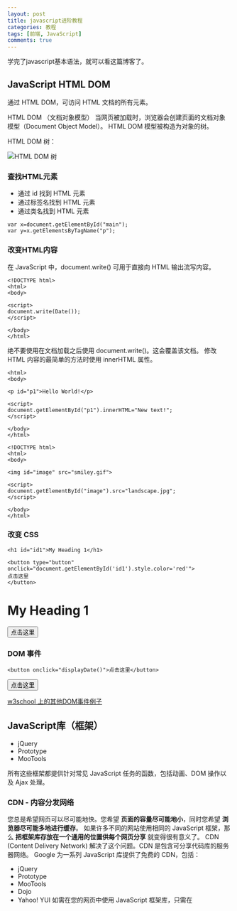 ```yaml
---
layout: post
title: javascript进阶教程
categories: 教程
tags: [前端, JavaScript]
comments: true
---
```


学完了javascript基本语法，就可以看这篇博客了。

## JavaScript HTML DOM

通过 HTML DOM，可访问 HTML 文档的所有元素。

HTML DOM （文档对象模型）
当网页被加载时，浏览器会创建页面的文档对象模型（Document Object Model）。
HTML DOM 模型被构造为对象的树。

HTML DOM 树：

![HTML DOM 树](http://ww1.sinaimg.cn/mw690/006zFO3ggw1fbmlkdxp4pg30di07e3yb.gif)

### 查找HTML元素

- 通过 id 找到 HTML 元素
- 通过标签名找到 HTML 元素
- 通过类名找到 HTML 元素

```
var x=document.getElementById("main");
var y=x.getElementsByTagName("p");
```

### 改变HTML内容

在 JavaScript 中，document.write() 可用于直接向 HTML 输出流写内容。

```
<!DOCTYPE html>
<html>
<body>

<script>
document.write(Date());
</script>

</body>
</html>
```

绝不要使用在文档加载之后使用 document.write()。这会覆盖该文档。
修改 HTML 内容的最简单的方法时使用 innerHTML 属性。

```
<html>
<body>

<p id="p1">Hello World!</p>

<script>
document.getElementById("p1").innerHTML="New text!";
</script>

</body>
</html>
```

```
<!DOCTYPE html>
<html>
<body>

<img id="image" src="smiley.gif">

<script>
document.getElementById("image").src="landscape.jpg";
</script>

</body>
</html>
```

### 改变 CSS

```
<h1 id="id1">My Heading 1</h1>

<button type="button" onclick="document.getElementById('id1').style.color='red'">
点击这里
</button>
```

<h1 id="id1">My Heading 1</h1>

<button type="button" onclick="document.getElementById('id1').style.color='red'">
点击这里
</button>

### DOM 事件

```
<button onclick="displayDate()">点击这里</button>
```

<button onclick="displayDate()">点击这里</button>

[w3school 上的其他DOM事件例子](http://www.w3school.com.cn/js/js_htmldom_events.asp)

## JavaScript库（框架）

- jQuery
- Prototype
- MooTools

所有这些框架都提供针对常见 JavaScript 任务的函数，包括动画、DOM 操作以及 Ajax 处理。

### CDN - 内容分发网络

您总是希望网页可以尽可能地快。您希望 **页面的容量尽可能地小**，同时您希望 **浏览器尽可能多地进行缓存**。
如果许多不同的网站使用相同的 JavaScript 框架，那么 **把框架库存放在一个通用的位置供每个网页分享** 就变得很有意义了。
CDN (Content Delivery Network) 解决了这个问题。CDN 是包含可分享代码库的服务器网络。
Google 为一系列 JavaScript 库提供了免费的 CDN，包括：
- jQuery
- Prototype
- MooTools
- Dojo
- Yahoo! YUI
如需在您的网页中使用 JavaScript 框架库，只需在 <script> 标签中引用该库即可：

引用 jQuery

```
<script src="https://ajax.googleapis.com/ajax/libs/jquery/1.8.3/jquery.min.js">
</script>
```
